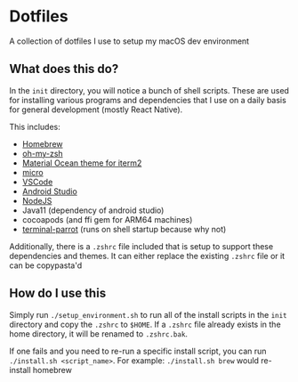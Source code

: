 # Dotfiles

A collection of dotfiles I use to setup my macOS dev environment

## What does this do?

In the `init` directory, you will notice a bunch of shell scripts. These are used for installing various programs and dependencies that I use on a daily basis for general development (mostly React Native).

This includes:
- [Homebrew](https://brew.sh/)
- [oh-my-zsh](https://ohmyz.sh/)
- [Material Ocean theme for iterm2](https://iterm2colorschemes.com/)
- [micro](https://micro-editor.github.io/)
- [VSCode](https://code.visualstudio.com/)
- [Android Studio](https://developer.android.com/studio)
- [NodeJS](https://nodejs.org/en/)
- Java11 (dependency of android studio)
- cocoapods (and ffi gem for ARM64 machines)
- [terminal-parrot](https://github.com/jmhobbs/terminal-parrot) (runs on shell startup because why not)

Additionally, there is a `.zshrc` file included that is setup to support these dependencies and themes. It can either replace the existing `.zshrc` file or it can be copypasta'd

## How do I use this

Simply run `./setup_environment.sh` to run all of the install scripts in the `init` directory and copy the `.zshrc` to `$HOME`. If a `.zshrc` file already exists in the home directory, it will be renamed to `.zshrc.bak`.

If one fails and you need to re-run a specific install script, you can run `./install.sh <script_name>`. For example: `./install.sh brew` would re-install homebrew
